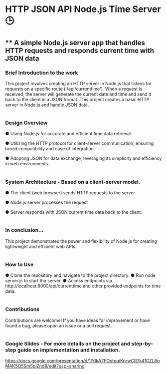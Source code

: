 # HTTP JSON API Node.js Time Server 🕒
## ** A simple Node.js server app that handles HTTP requests and responds current time with JSON data


### Brief Introduction to the work 
This project involves creating an HTTP server in Node.js that listens for requests on a specific route ('/api/currenttime'). When a request is received, the server will generate the current date and time and send it back to the client in a JSON format. This project creates a basic HTTP server in Node.js and handle JSON data.
#

### Design Overview 
●  Using Node.js for accurate and efficient time data retrieval.

●  Utilizing the HTTP protocol for client-server communication, ensuring broad compatibility and ease of integration.

●  Adopting JSON for data exchange, leveraging its simplicity and efficiency in web environments.
#

### System Architecture - Based on a client-server model. 
● The client (web browser) sends HTTP requests to the server

● Node.js server processes the request 

● Server responds with JSON current time data back to the client. 
#


### In conclusion...
This project demonstrates the power and flexibility of Node.js for creating lightweight and efficient web APIs.

#

### How to Use
● Clone the repository and navigate to the project directory.
● Run node server.js to start the server.
● Access endpoints via http://localhost:8000/api/currenttime and other provided endpoints for time data.

#

### Contributions
Contributions are welcome! If you have ideas for improvement or have found a bug, please open an issue or a pull request.

#
### Google Slides - For more details on the project and step-by-step guide on implementation and installation.  
https://docs.google.com/presentation/d/1lYIkA7FOotpqiKnrwCR7k41CZL8pMAK5Q5Sm5pjZnd8/edit?usp=sharing



